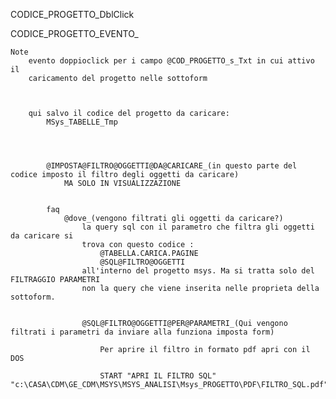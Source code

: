 CODICE_PROGETTO_DblClick

CODICE_PROGETTO_EVENTO_

	Note
		evento doppioclick per i campo @COD_PROGETTO_s_Txt in cui attivo il 
		caricamento del progetto nelle sottoform



		qui salvo il codice del progetto da caricare:
		 	MSys_TABELLE_Tmp




		 	@IMPOSTA@FILTRO@OGGETTI@DA@CARICARE_(in questo parte del codice imposto il filtro degli oggetti da caricare)
		 		MA SOLO IN VISUALIZZAZIONE


		 	faq
		 		@dove_(vengono filtrati gli oggetti da caricare?)
		 			la query sql con il parametro che filtra gli oggetti da caricare si 
		 			trova con questo codice : 
		 				@TABELLA.CARICA.PAGINE
		 				@SQL@FILTRO@OGGETTI
	 				all'interno del progetto msys. Ma si tratta solo del FILTRAGGIO PARAMETRI
	 				non la query che viene inserita nelle proprieta della sottoform.


	 				@SQL@FILTRO@OGGETTI@PER@PARAMETRI_(Qui vengono filtrati i parametri da inviare alla funziona imposta form)

	 					Per aprire il filtro in formato pdf apri con il DOS

	 					START "APRI IL FILTRO SQL" "c:\CASA\CDM\GE_CDM\MSYS\MSYS_ANALISI\Msys_PROGETTO\PDF\FILTRO_SQL.pdf"

